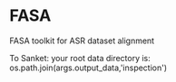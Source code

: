 # FASA
FASA toolkit for ASR dataset alignment

To Sanket: your root data directory is: os.path.join(args.output_data,'inspection')
